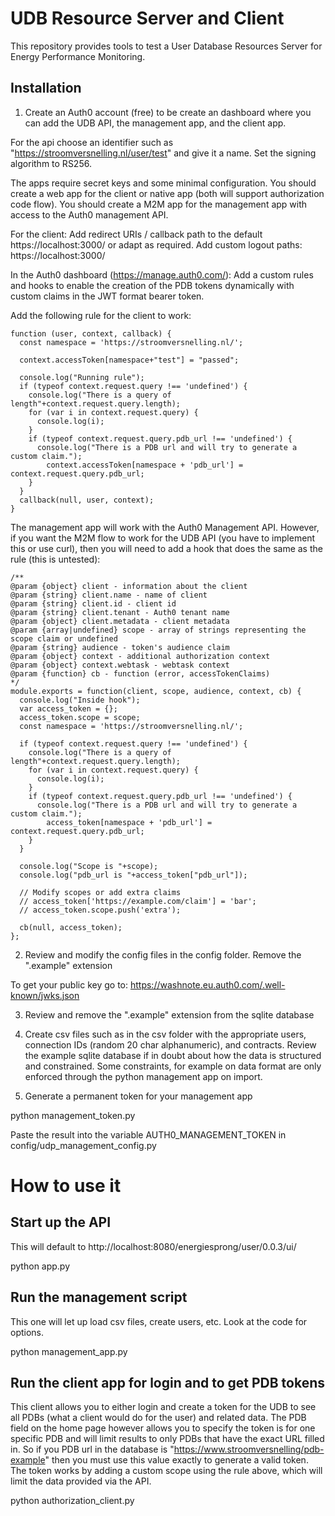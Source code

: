 # UDB Resource Server and Client
This repository provides tools to test a User Database Resources Server for Energy Performance Monitoring.

## Installation
1. Create an Auth0 account (free) to be create an dashboard where you can add the UDB API, the management app, and the client app. 

For the api choose an identifier such as "https://stroomversnelling.nl/user/test" and give it a name. Set the signing algorithm to RS256.

The apps require secret keys and some minimal configuration. You should create a web app for the client or native app (both will support authorization code flow). You should create a M2M app for the management app with access to the Auth0 management API. 

For the client:
Add redirect URIs / callback path to the default https://localhost:3000/ or adapt as required.
Add custom logout paths: https://localhost:3000/

In the Auth0 dashboard (https://manage.auth0.com/): Add a custom rules and hooks to enable the creation of the PDB tokens dynamically with custom claims in the JWT format bearer token.

Add the following rule for the client to work:
~~~~
function (user, context, callback) {
  const namespace = 'https://stroomversnelling.nl/';
  
  context.accessToken[namespace+"test"] = "passed";
  
  console.log("Running rule");
  if (typeof context.request.query !== 'undefined') {
    console.log("There is a query of length"+context.request.query.length);
    for (var i in context.request.query) {
      console.log(i);
    }
    if (typeof context.request.query.pdb_url !== 'undefined') {
      console.log("There is a PDB url and will try to generate a custom claim.");      
	    context.accessToken[namespace + 'pdb_url'] = context.request.query.pdb_url;
    }
  }
  callback(null, user, context);
}
~~~~
The management app will work with the Auth0 Management API. However, if you want the M2M flow to work for the UDB API (you have to implement this or use curl), then you will need to add a hook that does the same as the rule (this is untested):
~~~~
/**
@param {object} client - information about the client
@param {string} client.name - name of client
@param {string} client.id - client id
@param {string} client.tenant - Auth0 tenant name
@param {object} client.metadata - client metadata
@param {array|undefined} scope - array of strings representing the scope claim or undefined
@param {string} audience - token's audience claim
@param {object} context - additional authorization context
@param {object} context.webtask - webtask context
@param {function} cb - function (error, accessTokenClaims)
*/
module.exports = function(client, scope, audience, context, cb) {
  console.log("Inside hook");
  var access_token = {};
  access_token.scope = scope;
  const namespace = 'https://stroomversnelling.nl/';
    
  if (typeof context.request.query !== 'undefined') {
    console.log("There is a query of length"+context.request.query.length);
    for (var i in context.request.query) {
      console.log(i);
    }
    if (typeof context.request.query.pdb_url !== 'undefined') {
      console.log("There is a PDB url and will try to generate a custom claim.");      
	    access_token[namespace + 'pdb_url'] = context.request.query.pdb_url;
    }
  }

  console.log("Scope is "+scope);
  console.log("pdb_url is "+access_token["pdb_url"]);

  // Modify scopes or add extra claims
  // access_token['https://example.com/claim'] = 'bar';
  // access_token.scope.push('extra');

  cb(null, access_token);
};
~~~~
2. Review and modify the config files in the config folder. Remove the ".example" extension

To get your public key go to:
https://washnote.eu.auth0.com/.well-known/jwks.json

3. Review and remove the ".example" extension from the sqlite database

4. Create csv files such as in the csv folder with the appropriate users, connection IDs (random 20 char alphanumeric), and contracts. Review the example sqlite database if in doubt about how the data is structured and constrained. Some constraints, for example on data format are only enforced through the python management app on import.

5. Generate a permanent token for your management app

python management_token.py

Paste the result into the variable AUTH0_MANAGEMENT_TOKEN in config/udp_management_config.py

# How to use it
## Start up the API 
This will default to http://localhost:8080/energiesprong/user/0.0.3/ui/

python app.py

## Run the management script
This one will let up load csv files, create users, etc. Look at the code for options.

python management_app.py

## Run the client app for login and to get PDB tokens
This client allows you to either login and create a token for the UDB to see all PDBs (what a client would do for the user) and related data. The PDB field on the home page however allows you to specify the token is for one specific PDB and will limit results to only PDBs that have the exact URL filled in. So if you PDB url in the database is "https://www.stroomversnelling/pdb-example" then you must use this value exactly to generate a valid token. The token works by adding a custom scope using the rule above, which will limit the data provided via the API.

python authorization_client.py